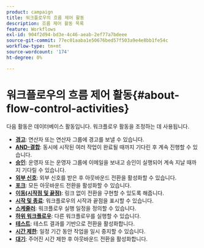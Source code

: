 ```yaml
---
product: campaign
title: 워크플로우의 흐름 제어 활동
description: 흐름 제어 활동 목록
feature: Workflows
exl-id: 904f2d94-bd3e-4c46-aeab-2ef77a7bdeee
source-git-commit: 77ec01aaba1e50676bed57f503a9e4e8bb1fe54c
workflow-type: tm+mt
source-wordcount: '174'
ht-degree: 0%

---
```


# 워크플로우의 흐름 제어 활동{#about-flow-control-activities}

다음 활동은 데이터베이스 활동입니다. 워크플로우 활동을 조정하는 데 사용됩니다.

* **[경고](alert.md)**: 연산자 또는 연산자 그룹에 경고를 보낼 수 있습니다.
* **[AND-결합](and-join.md)**: 동시에 시작된 여러 작업이 완료될 때까지 기다린 후 계속 진행할 수 있습니다.
* **[승인](approval.md)**: 운영자 또는 운영자 그룹에 이메일을 보내고 승인이 실행되어 계속 지날 때까지 기다릴 수 있습니다.
* **[외부 신호](external-signal.md)**: 외부 신호를 받은 후 아웃바운드 전환을 활성화할 수 있습니다.
* **[포크](fork.md)**: 모든 아웃바운드 전환을 활성화할 수 있습니다.
* **[이동(시작점 및 끝점)](jump--start-point-and-end-point-.md)**: 링크 없이 전환을 구현할 수 있도록 해줍니다.
* **[시작 및 종료](start-and-end.md)**: 워크플로우의 시작과 끝점을 표시할 수 있습니다.
* **[스케줄러](scheduler.md)**: 워크플로우 실행 일정을 정의할 수 있습니다.
* **[하위 워크플로우](sub-workflow.md)**: 다른 워크플로우를 실행할 수 있습니다.
* **[테스트](test.md)**: 테스트 결과를 기반으로 전환을 활성화합니다.
* **[시간 제한](time-constraint.md)**: 일정 기간 동안 작업을 일시 중지할 수 있습니다.
* **[대기](wait.md)**: 주어진 시간 제한 후 아웃바운드 전환을 활성화합니다.
   <!--* **Task**: lets you configure task execution. Refer to the [Task](task.md) section.-->
